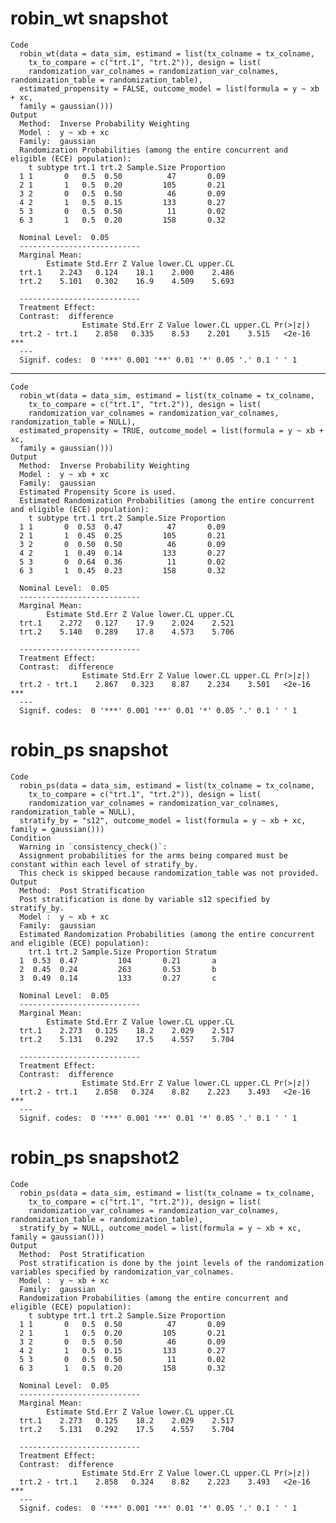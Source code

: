 # robin_wt snapshot

    Code
      robin_wt(data = data_sim, estimand = list(tx_colname = tx_colname,
        tx_to_compare = c("trt.1", "trt.2")), design = list(
        randomization_var_colnames = randomization_var_colnames, randomization_table = randomization_table),
      estimated_propensity = FALSE, outcome_model = list(formula = y ~ xb + xc,
      family = gaussian()))
    Output
      Method:  Inverse Probability Weighting 
      Model :  y ~ xb + xc 
      Family:  gaussian 
      Randomization Probabilities (among the entire concurrent and eligible (ECE) population): 
        t subtype trt.1 trt.2 Sample.Size Proportion
      1 1       0   0.5  0.50          47       0.09
      2 1       1   0.5  0.20         105       0.21
      3 2       0   0.5  0.50          46       0.09
      4 2       1   0.5  0.15         133       0.27
      5 3       0   0.5  0.50          11       0.02
      6 3       1   0.5  0.20         158       0.32
      
      Nominal Level:  0.05 
      ---------------------------
      Marginal Mean: 
            Estimate Std.Err Z Value lower.CL upper.CL
      trt.1    2.243   0.124    18.1    2.000    2.486
      trt.2    5.101   0.302    16.9    4.509    5.693
      
      ---------------------------
      Treatment Effect: 
      Contrast:  difference 
                    Estimate Std.Err Z Value lower.CL upper.CL Pr(>|z|)    
      trt.2 - trt.1    2.858   0.335    8.53    2.201    3.515   <2e-16 ***
      ---
      Signif. codes:  0 '***' 0.001 '**' 0.01 '*' 0.05 '.' 0.1 ' ' 1

---

    Code
      robin_wt(data = data_sim, estimand = list(tx_colname = tx_colname,
        tx_to_compare = c("trt.1", "trt.2")), design = list(
        randomization_var_colnames = randomization_var_colnames, randomization_table = NULL),
      estimated_propensity = TRUE, outcome_model = list(formula = y ~ xb + xc,
      family = gaussian()))
    Output
      Method:  Inverse Probability Weighting 
      Model :  y ~ xb + xc 
      Family:  gaussian 
      Estimated Propensity Score is used.
      Estimated Randomization Probabilities (among the entire concurrent and eligible (ECE) population): 
        t subtype trt.1 trt.2 Sample.Size Proportion
      1 1       0  0.53  0.47          47       0.09
      2 1       1  0.45  0.25         105       0.21
      3 2       0  0.50  0.50          46       0.09
      4 2       1  0.49  0.14         133       0.27
      5 3       0  0.64  0.36          11       0.02
      6 3       1  0.45  0.23         158       0.32
      
      Nominal Level:  0.05 
      ---------------------------
      Marginal Mean: 
            Estimate Std.Err Z Value lower.CL upper.CL
      trt.1    2.272   0.127    17.9    2.024    2.521
      trt.2    5.140   0.289    17.8    4.573    5.706
      
      ---------------------------
      Treatment Effect: 
      Contrast:  difference 
                    Estimate Std.Err Z Value lower.CL upper.CL Pr(>|z|)    
      trt.2 - trt.1    2.867   0.323    8.87    2.234    3.501   <2e-16 ***
      ---
      Signif. codes:  0 '***' 0.001 '**' 0.01 '*' 0.05 '.' 0.1 ' ' 1

# robin_ps snapshot

    Code
      robin_ps(data = data_sim, estimand = list(tx_colname = tx_colname,
        tx_to_compare = c("trt.1", "trt.2")), design = list(
        randomization_var_colnames = randomization_var_colnames, randomization_table = NULL),
      stratify_by = "s12", outcome_model = list(formula = y ~ xb + xc, family = gaussian()))
    Condition
      Warning in `consistency_check()`:
      Assignment probabilities for the arms being compared must be constant within each level of stratify_by.
      This check is skipped because randomization_table was not provided.
    Output
      Method:  Post Stratification 
      Post stratification is done by variable s12 specified by stratify_by.
      Model :  y ~ xb + xc 
      Family:  gaussian 
      Estimated Randomization Probabilities (among the entire concurrent and eligible (ECE) population): 
        trt.1 trt.2 Sample.Size Proportion Stratum
      1  0.53  0.47         104       0.21       a
      2  0.45  0.24         263       0.53       b
      3  0.49  0.14         133       0.27       c
      
      Nominal Level:  0.05 
      ---------------------------
      Marginal Mean: 
            Estimate Std.Err Z Value lower.CL upper.CL
      trt.1    2.273   0.125    18.2    2.029    2.517
      trt.2    5.131   0.292    17.5    4.557    5.704
      
      ---------------------------
      Treatment Effect: 
      Contrast:  difference 
                    Estimate Std.Err Z Value lower.CL upper.CL Pr(>|z|)    
      trt.2 - trt.1    2.858   0.324    8.82    2.223    3.493   <2e-16 ***
      ---
      Signif. codes:  0 '***' 0.001 '**' 0.01 '*' 0.05 '.' 0.1 ' ' 1

# robin_ps snapshot2

    Code
      robin_ps(data = data_sim, estimand = list(tx_colname = tx_colname,
        tx_to_compare = c("trt.1", "trt.2")), design = list(
        randomization_var_colnames = randomization_var_colnames, randomization_table = randomization_table),
      stratify_by = NULL, outcome_model = list(formula = y ~ xb + xc, family = gaussian()))
    Output
      Method:  Post Stratification 
      Post stratification is done by the joint levels of the randomization variables specified by randomization_var_colnames.
      Model :  y ~ xb + xc 
      Family:  gaussian 
      Randomization Probabilities (among the entire concurrent and eligible (ECE) population): 
        t subtype trt.1 trt.2 Sample.Size Proportion
      1 1       0   0.5  0.50          47       0.09
      2 1       1   0.5  0.20         105       0.21
      3 2       0   0.5  0.50          46       0.09
      4 2       1   0.5  0.15         133       0.27
      5 3       0   0.5  0.50          11       0.02
      6 3       1   0.5  0.20         158       0.32
      
      Nominal Level:  0.05 
      ---------------------------
      Marginal Mean: 
            Estimate Std.Err Z Value lower.CL upper.CL
      trt.1    2.273   0.125    18.2    2.029    2.517
      trt.2    5.131   0.292    17.5    4.557    5.704
      
      ---------------------------
      Treatment Effect: 
      Contrast:  difference 
                    Estimate Std.Err Z Value lower.CL upper.CL Pr(>|z|)    
      trt.2 - trt.1    2.858   0.324    8.82    2.223    3.493   <2e-16 ***
      ---
      Signif. codes:  0 '***' 0.001 '**' 0.01 '*' 0.05 '.' 0.1 ' ' 1

